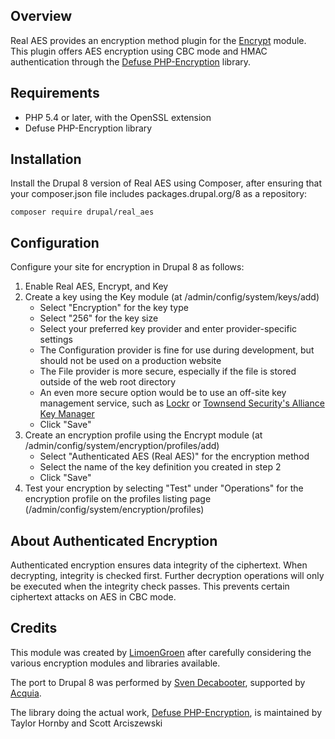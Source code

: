 ## Overview

Real AES provides an encryption method plugin for the
[Encrypt](https://drupal.org/project/encrypt) module. This plugin offers AES encryption
using CBC mode and HMAC authentication through the
[Defuse PHP-Encryption](https://github.com/defuse/php-encryption) library.

## Requirements

- PHP 5.4 or later, with the OpenSSL extension
- Defuse PHP-Encryption library

## Installation

Install the Drupal 8 version of Real AES using Composer, after ensuring that your
composer.json file includes packages.drupal.org/8 as a repository:

`composer require drupal/real_aes`

## Configuration

Configure your site for encryption in Drupal 8 as follows:

1. Enable Real AES, Encrypt, and Key
2. Create a key using the Key module (at /admin/config/system/keys/add)
	 - Select "Encryption" for the key type
	 - Select "256" for the key size
	 - Select your preferred key provider and enter provider-specific settings
	 - The Configuration provider is fine for use during development, but should not be
	 	used on a production website
	 - The File provider is more secure, especially if the file is stored outside of the
	 	web root directory
	 - An even more secure option would be to use an off-site key management service, such
	 	as [Lockr](https://www.drupal.org/project/lockr) or
	 	[Townsend Security's Alliance Key Manager](https://www.drupal.org/project/townsec_key)
	 - Click "Save"
3. Create an encryption profile using the Encrypt module (at
   /admin/config/system/encryption/profiles/add)
	 - Select "Authenticated AES (Real AES)" for the encryption method
	 - Select the name of the key definition you created in step 2
	 - Click "Save"
4. Test your encryption by selecting "Test" under "Operations" for the encryption
   profile on the profiles listing page (/admin/config/system/encryption/profiles)

## About Authenticated Encryption

Authenticated encryption ensures data integrity of the ciphertext. When decrypting,
integrity is checked first. Further decryption operations will only be executed when the
integrity check passes. This prevents certain ciphertext attacks on AES in CBC mode.

## Credits

This module was created by [LimoenGroen](https://limoengroen.nl/) after carefully
considering the various encryption modules and libraries available.

The port to Drupal 8 was performed by [Sven Decabooter](/u/svendecabooter), supported by
[Acquia](https://www.acquia.com/).

The library doing the actual work,
[Defuse PHP-Encryption](https://github.com/defuse/php-encryption), is maintained by
Taylor Hornby and Scott Arciszewski
